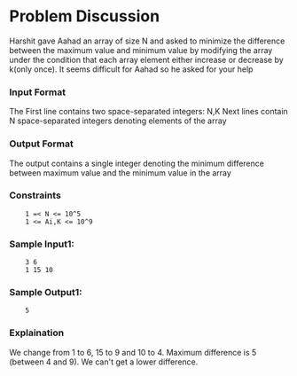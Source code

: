 # Problem Discussion
Harshit gave Aahad an array of size N and asked to minimize the difference between the maximum value and minimum value by modifying the array under the condition that each array element either increase or decrease by k(only once).
It seems difficult for Aahad so he asked for your help
### Input Format
The First line contains two space-separated integers: N,K
Next lines contain N space-separated integers denoting elements of the array
### Output Format
The output contains a single integer denoting the minimum difference between maximum value and the minimum value in the array
### Constraints
```
    1 =< N <= 10^5 
    1 <= Ai,K <= 10^9
```
### Sample Input1:
```
    3 6
    1 15 10
```
### Sample Output1:
```
    5
```
### Explaination
We change from 1 to 6, 15 to  9 and 10 to 4. Maximum difference is 5 (between 4 and 9). We can't get a lower difference.